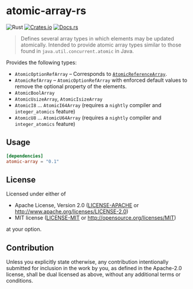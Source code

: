 # atomic-array-rs
![Rust](https://img.shields.io/badge/rust-stable-brightgreen.svg)
[![Crates.io](https://img.shields.io/crates/d/atomic-array.svg)](https://crates.io/crates/atomic-array)
[![Docs.rs](https://docs.rs/atomic-array/badge.svg)](https://docs.rs/atomic-array)
> Defines several array types in which elements may be updated atomically. Intended to provide atomic array types similar to those found in `java.util.concurrent.atomic` in Java.

Provides the following types:

 * `AtomicOptionRefArray` – Corresponds to [`AtomicReferenceArray`](https://docs.oracle.com/javase/7/docs/api/java/util/concurrent/atomic/AtomicReferenceArray.html).
 * `AtomicRefArray` – `AtomicOptionRefArray` with enforced default values to remove the optional property of the elements.
 * `AtomicBoolArray`
 * `AtomicUsizeArray`, `AtomicIsizeArray`
 * `AtomicI8` ... `AtomicI64Array` (requires a `nightly` compiler and `integer_atomics` feature)
 * `AtomicU8` ... `AtomicU64Array` (requires a `nightly` compiler and `integer_atomics` feature)

## Usage

```toml
[dependencies]
atomic-array = "0.1"
```

## License

Licensed under either of

 * Apache License, Version 2.0
   ([LICENSE-APACHE](LICENSE-APACHE) or http://www.apache.org/licenses/LICENSE-2.0)
 * MIT license
   ([LICENSE-MIT](LICENSE-MIT) or http://opensource.org/licenses/MIT)

at your option.

## Contribution

Unless you explicitly state otherwise, any contribution intentionally submitted
for inclusion in the work by you, as defined in the Apache-2.0 license, shall be
dual licensed as above, without any additional terms or conditions.
